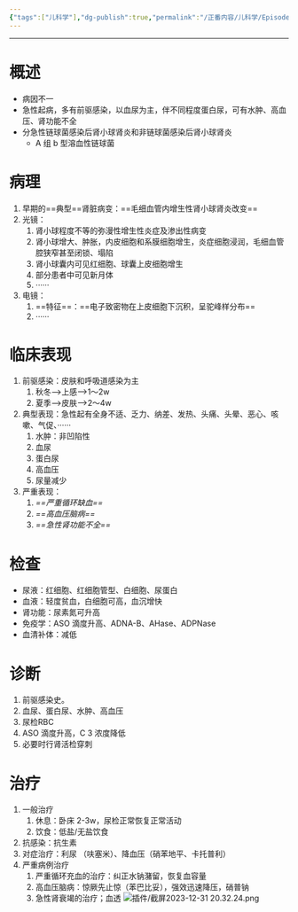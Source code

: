 ```yaml
---
{"tags":["儿科学"],"dg-publish":true,"permalink":"/正番内容/儿科学/Episode 08. 泌尿系统疾病/急性肾小球肾炎/","dgPassFrontmatter":true}
---
```


---
# 概述
+ 病因不一
+ 急性起病，多有前驱感染，以血尿为主，伴不同程度蛋白尿，可有水肿、高血压、肾功能不全
+ 分急性链球菌感染后肾小球肾炎和非链球菌感染后肾小球肾炎
	+ A 组 b 型溶血性链球菌
# 病理
1. 早期的==典型==肾脏病变：==毛细血管内增生性肾小球肾炎改变==
2. 光镜：
	1. 肾小球程度不等的弥漫性增生性炎症及渗出性病变
	2. 肾小球增大、肿胀，内皮细胞和系膜细胞增生，炎症细胞浸润，毛细血管腔狭窄甚至闭锁、塌陷
	3. 肾小球囊内可见红细胞、球囊上皮细胞增生
	4. 部分患者中可见新月体
	5. ······
3. 电镜：
	1. ==特征==：==电子致密物在上皮细胞下沉积，呈驼峰样分布==
	2. ······
# 临床表现
1. 前驱感染：皮肤和呼吸道感染为主
	1. 秋冬-->上感-->1～2w
	2. 夏季-->皮肤-->2～4w
2. 典型表现：急性起有全身不适、乏力、纳差、发热、头痛、头晕、恶心、咳嗽、气促、······
	1. 水肿：非凹陷性
	2. 血尿
	3. 蛋白尿
	4. 高血压
	5. 尿量减少
3. 严重表现：
	1. *==严重循环缺血==*
	2. *==高血压脑病==*
	3. *==急性肾功能不全==*
# 检查
+ 尿液：红细胞、红细胞管型、白细胞、尿蛋白
+ 血液：轻度贫血，白细胞可高，血沉增快
+ 肾功能：尿素氮可升高
+ 免疫学：ASO 滴度升高、ADNA-B、AHase、ADPNase
+ 血清补体：减低
# 诊断
1. 前驱感染史。
2. 血尿、蛋白尿、水肿、高血压
3. 尿检RBC
4. ASO 滴度升高，C 3 浓度降低
5. 必要时行肾活检穿刺
# 治疗
1. 一般治疗
	1. 休息：卧床 2-3w，尿检正常恢复正常活动
	2. 饮食：低盐/无盐饮食
2. 抗感染：抗生素
3. 对症治疗：利尿 （呋塞米）、降血压（硝苯地平、卡托普利）
4. 严重病例治疗
	1. 严重循环充血的治疗：纠正水钠潴留，恢复血容量
	2. 高血压脑病：惊厥先止惊（苯巴比妥），强效迅速降压，硝普钠
	3. 急性肾衰竭的治疗；血透 
![插件/截屏2023-12-31 20.32.24.png](/img/user/%E6%8F%92%E4%BB%B6/%E6%88%AA%E5%B1%8F2023-12-31%2020.32.24.png)